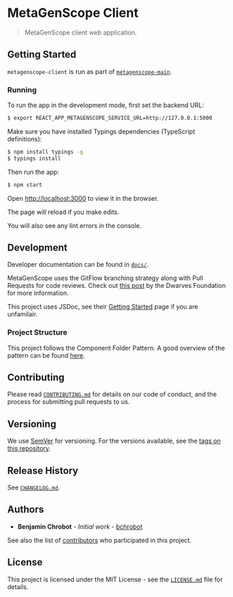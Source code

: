 # MetaGenScope Client

> MetaGenScope client web application.

## Getting Started

`metagenscope-client` is run as part of [`metagenscope-main`](https://github.com/longtailbio/metagenscope-main).

### Running

To run the app in the development mode, first set the backend URL:

```sh
$ export REACT_APP_METAGENSCOPE_SERVICE_URL=http://127.0.0.1:5000
```

Make sure you have installed Typings dependencies (TypeScript definitions):

```sh
$ npm install typings -g
$ typings install
```

Then run the app:

```sh
$ npm start
```

Open [http://localhost:3000](http://localhost:3000) to view it in the browser.

The page will reload if you make edits.

You will also see any lint errors in the console.

## Development

Developer documentation can be found in [`docs/`](./docs/).

MetaGenScope uses the GitFlow branching strategy along with Pull Requests for code reviews. Check out [this post](https://devblog.dwarvesf.com/post/git-best-practices/) by the Dwarves Foundation for more information.

This project uses JSDoc, see their [Getting Started](http://usejsdoc.org/about-getting-started.html) page if you are unfamilair.

### Project Structure

This project follows the Component Folder Pattern. A good overview of the pattern can be found [here](https://medium.com/@alexmngn/how-to-better-organize-your-react-applications-2fd3ea1920f1).

## Contributing

Please read [`CONTRIBUTING.md`](CONTRIBUTING.md) for details on our code of conduct, and the process for submitting pull requests to us.

## Versioning

We use [SemVer](http://semver.org/) for versioning. For the versions available, see the [tags on this repository][project-tags].

## Release History

See [`CHANGELOG.md`](CHANGELOG.md).

## Authors

* **Benjamin Chrobot** - _Initial work_ - [bchrobot](https://github.com/bchrobot)

See also the list of [contributors][contributors] who participated in this project.

## License

This project is licensed under the MIT License - see the [`LICENSE.md`](LICENSE.md) file for details.


[project-tags]: https://github.com/longtailbio/metagenscope-client/tags
[contributors]: https://github.com/longtailbio/metagenscope-client/contributors
